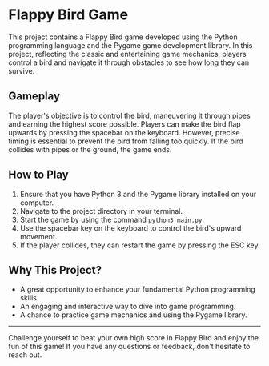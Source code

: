 # Flappy Bird Game


This project contains a Flappy Bird game developed using the Python programming language and the Pygame game development library. In this project, reflecting the classic and entertaining game mechanics, players control a bird and navigate it through obstacles to see how long they can survive.

## Gameplay

The player's objective is to control the bird, maneuvering it through pipes and earning the highest score possible. Players can make the bird flap upwards by pressing the spacebar on the keyboard. However, precise timing is essential to prevent the bird from falling too quickly. If the bird collides with pipes or the ground, the game ends.


## How to Play

1. Ensure that you have Python 3 and the Pygame library installed on your computer.
2. Navigate to the project directory in your terminal.
3. Start the game by using the command `python3 main.py`.
4. Use the spacebar key on the keyboard to control the bird's upward movement.
5. If the player collides, they can restart the game by pressing the ESC key.

## Why This Project?

- A great opportunity to enhance your fundamental Python programming skills.
- An engaging and interactive way to dive into game programming.
- A chance to practice game mechanics and using the Pygame library.

---

Challenge yourself to beat your own high score in Flappy Bird and enjoy the fun of this game! If you have any questions or feedback, don't hesitate to reach out.
